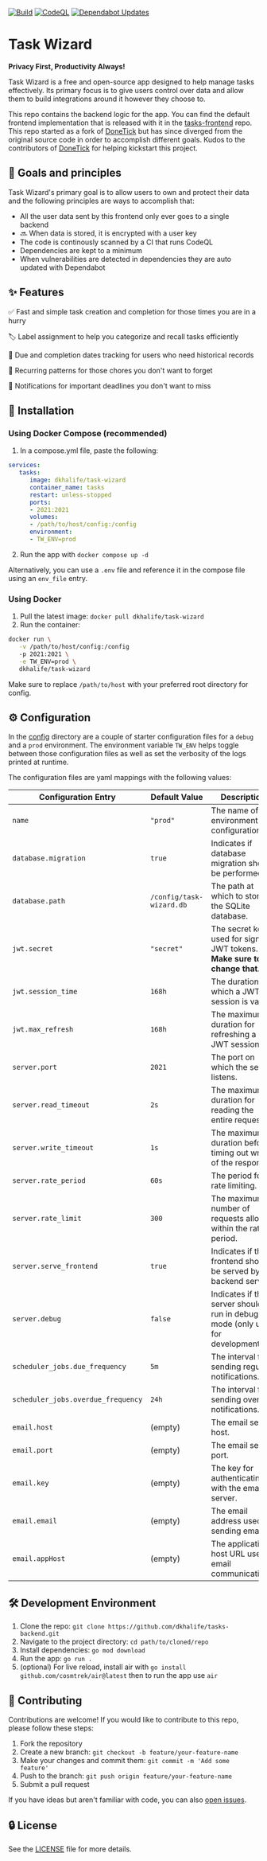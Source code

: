 [![Build](https://github.com/dkhalife/tasks-backend/actions/workflows/go-build.yml/badge.svg)](https://github.com/dkhalife/tasks-backend/actions/workflows/go-build.yml) [![CodeQL](https://github.com/dkhalife/tasks-backend/actions/workflows/github-code-scanning/codeql/badge.svg)](https://github.com/dkhalife/tasks-backend/actions/workflows/github-code-scanning/codeql) [![Dependabot Updates](https://github.com/dkhalife/tasks-backend/actions/workflows/dependabot/dependabot-updates/badge.svg)](https://github.com/dkhalife/tasks-backend/actions/workflows/dependabot/dependabot-updates)

# Task Wizard

**Privacy First, Productivity Always!**

Task Wizard is a free and open-source app designed to help manage tasks effectively. Its primary focus is to give users control over data and allow them to build integrations around it however they choose to.

This repo contains the backend logic for the app. You can find the default frontend implementation that is released with it in the [tasks-frontend](https://github.com/dkhalife/tasks-frontend) repo. This repo started as a fork of [DoneTick](https://github.com/donetick/donetick) but has since diverged from the original source code in order to accomplish different goals. Kudos to the contributors of [DoneTick](https://github.com/donetick/donetick) for helping kickstart this project.

## 🎯 Goals and principles

Task Wizard's primary goal is to allow users to own and protect their data and the following principles are ways to accomplish that:

* All the user data sent by this frontend only ever goes to a single backend
* 🔜 When data is stored, it is encrypted with a user key
* The code is continously scanned by a CI that runs CodeQL
* Dependencies are kept to a minimum
* When vulnerabilities are detected in dependencies they are auto updated with Dependabot

## ✨ Features

✅ Fast and simple task creation and completion for those times you are in a hurry

🏷️ Label assignment to help you categorize and recall tasks efficiently

📅 Due and completion dates tracking for users who need historical records

🔁 Recurring patterns for those chores you don't want to forget

📧 Notifications for important deadlines you don't want to miss

## 🚀 Installation

### Using Docker Compose (recommended)

1. In a compose.yml file, paste the following:

```yaml
services:
   tasks:
      image: dkhalife/task-wizard
      container_name: tasks
      restart: unless-stopped
      ports:
      - 2021:2021
      volumes:
      - /path/to/host/config:/config
      environment:
      - TW_ENV=prod
```

2. Run the app with `docker compose up -d` 

Alternatively, you can use a `.env` file and reference it in the compose file using an `env_file` entry.

### Using Docker

1. Pull the latest image: `docker pull dkhalife/task-wizard`
1. Run the container:

```bash
docker run \
   -v /path/to/host/config:/config
   -p 2021:2021 \
   -e TW_ENV=prod \
   dkhalife/task-wizard
```

Make sure to replace `/path/to/host` with your preferred root directory for config.

## ⚙️ Configuration

In the [config](./config/) directory are a couple of starter configuration files for a `debug` and a `prod` environment. The environment variable `TW_ENV` helps toggle between those configuration files as well as set the verbosity of the logs printed at runtime.

The configuration files are yaml mappings with the following values:

| Configuration Entry                | Default Value                                       | Description                                                                 |
|------------------------------------|-----------------------------------------------------|-----------------------------------------------------------------------------|
| `name`                             | `"prod"`                                            | The name of the environment configuration.                                  |
| `database.migration`               | `true`                                              | Indicates if database migration should be performed.                        |
| `database.path`                    | `/config/task-wizard.db`                            | The path at which to store the SQLite database.                             |
| `jwt.secret`                       | `"secret"`                                          | The secret key used for signing JWT tokens. **Make sure to change that.**   |
| `jwt.session_time`                 | `168h`                                              | The duration for which a JWT session is valid.                              |
| `jwt.max_refresh`                  | `168h`                                              | The maximum duration for refreshing a JWT session.                          |
| `server.port`                      | `2021`                                              | The port on which the server listens.                                       |
| `server.read_timeout`              | `2s`                                                | The maximum duration for reading the entire request.                        |
| `server.write_timeout`             | `1s`                                                | The maximum duration before timing out writes of the response.              |
| `server.rate_period`               | `60s`                                               | The period for rate limiting.                                               |
| `server.rate_limit`                | `300`                                               | The maximum number of requests allowed within the rate period.              |
| `server.serve_frontend`            | `true`                                              | Indicates if the frontend should be served by the backend server.           |
| `server.debug`                     | `false`                                             | Indicates if the server should run in debug mode (only use for development) |
| `scheduler_jobs.due_frequency`     | `5m`                                                | The interval for sending regular notifications.                             |
| `scheduler_jobs.overdue_frequency` | `24h`                                               | The interval for sending overdue notifications.                             |
| `email.host`                       | (empty)                                             | The email server host.                                                      |
| `email.port`                       | (empty)                                             | The email server port.                                                      |
| `email.key`                        | (empty)                                             | The key for authenticating with the email server.                           |
| `email.email`                      | (empty)                                             | The email address used for sending emails.                                  |
| `email.appHost`                    | (empty)                                             | The application host URL used in email communications.                      |

## 🛠️ Development Environment

1. Clone the repo: `git clone https://github.com/dkhalife/tasks-backend.git`
1. Navigate to the project directory: `cd path/to/cloned/repo`
1. Install dependencies: `go mod download`
1. Run the app: `go run .`
1. (optional) For live reload, install air with
`go install github.com/cosmtrek/air@latest` then to run the app use `air`

## 🤝 Contributing

Contributions are welcome! If you would like to contribute to this repo, please follow these steps:

1. Fork the repository
1. Create a new branch: `git checkout -b feature/your-feature-name`
1. Make your changes and commit them: `git commit -m 'Add some feature'`
1. Push to the branch: `git push origin feature/your-feature-name`
1. Submit a pull request

If you have ideas but aren't familiar with code, you can also [open issues](https://github.com/dkhalife/tasks-backend/issues).

## 🔒 License

See the [LICENSE](LICENSE) file for more details.

